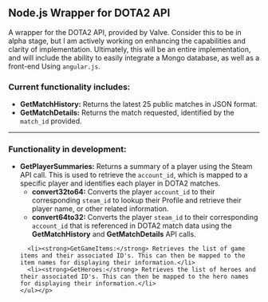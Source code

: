 <h2>Node.js Wrapper for DOTA2 API</h2>
<div class="container-fluid">
  <div class="col-xs-12">
    <p class="col-xs-12">A wrapper for the DOTA2 API, provided by Valve. Consider this to be in alpha stage, but I am actively working on enhancing the capabilities and clarity of implementation. Ultimately, this will be an entire implementation, and will include the ability to easily integrate a Mongo database, as well as a front-end Using <code>angular.js</code>.
    <br/>
    <h3>Current functionality includes:</h3>
    <ul>
      <li><strong>GetMatchHistory:</strong> Returns the latest 25 public matches in JSON format.</li>
      <li><strong>GetMatchDetails:</strong> Returns the match requested, identified by the <code>match_id</code> provided.</li>
    </ul></p>
    <hr>
     <h3>Functionality in development:</h3>
    <ul>
      <li><strong>GetPlayerSummaries:</strong> Returns a summary of a player using the Steam API call. This is used to retrieve the <code>account_id</code>, which is mapped to a specific player and identifies each player in DOTA2 matches.
        <ul>
          <li><strong>convert32to64:</strong> Converts the player <code>account_id</code> to their corresponding <code>steam_id</code> to lookup their Profile and retrieve their player name, or other related information.</li>
          <li><strong>convert64to32:</strong> Converts the player <code>steam_id</code> to their corresponding <code>account_id</code> that is referenced in DOTA2 match data using the <strong>GetMatchHistory</strong> and <strong>GetMatchDetails</strong> API calls.</li>
        </ul></li>
        
      <li><strong>GetGameItems:</strong> Retrieves the list of game items and their associated ID's. This can then be mapped to the item names for displaying their information.</li>
      <li><strong>GetHeroes:</strong> Retrieves the list of heroes and their associated ID's. This can then be mapped to the hero names for displaying their information.</li>
    </ul></p>
  </div>
</div>
